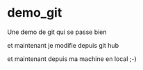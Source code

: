 # demo_git
Une demo de git qui se passe bien

et maintenant je modifie depuis git hub

et maintenant depuis ma machine en local ;-)
